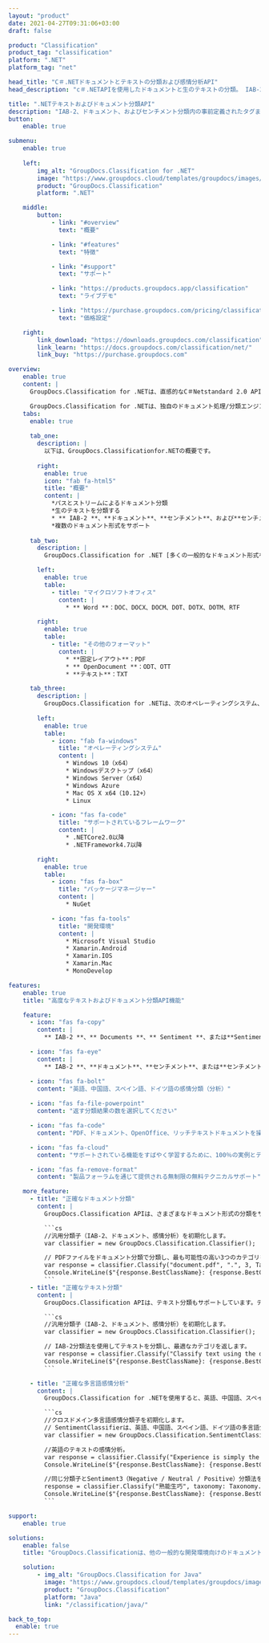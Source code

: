 ```yaml
---
layout: "product"
date: 2021-04-27T09:31:06+03:00
draft: false

product: "Classification"
product_tag: "classification"
platform: ".NET"
platform_tag: "net"

head_title: "C＃.NETドキュメントとテキストの分類および感情分析API"
head_description: "c＃.NETAPIを使用したドキュメントと生のテキストの分類。 IAB-2を使用した分類と、分類法および分類法による消費者感情分析の文書化."

title: ".NETテキストおよびドキュメント分類API"
description: "IAB-2、ドキュメント、およびセンチメント分類内の事前定義されたタグまたはカテゴリを使用して、ファイルおよびテキスト分類機能で.NETアプリケーションを強化します。."
button:
    enable: true

submenu:
    enable: true
    
    left:
        img_alt: "GroupDocs.Classification for .NET"
        image: "https://www.groupdocs.cloud/templates/groupdocs/images/product-logos/groupdocs-classification-net.png"
        product: "GroupDocs.Classification"
        platform: ".NET"

    middle:
        button:
            - link: "#overview"
              text: "概要"

            - link: "#features"
              text: "特徴"

            - link: "#support"
              text: "サポート"

            - link: "https://products.groupdocs.app/classification"
              text: "ライブデモ"

            - link: "https://purchase.groupdocs.com/pricing/classification/net"
              text: "価格設定"

    right:
        link_download: "https://downloads.groupdocs.com/classification"
        link_learn: "https://docs.groupdocs.com/classification/net/"
        link_buy: "https://purchase.groupdocs.com"

overview:
    enable: true
    content: |
      GroupDocs.Classification for .NETは、直感的なC＃Netstandard 2.0 APIであり、C＃、ASP.NET、およびその他の.NETベースのテクノロジで強力なテキストおよびドキュメントの分類/分類アプリケーションを作成するのに役立ちます。 APIは、4つの異なるタイプの分類法をサポートし、標準化されたテキストカテゴリを割り当てるためのIAB-2、さまざまなドキュメントタイプ用にAsposeによって開発されたドキュメント分類法、または感情分析用のSentiment（およびSentiment3）を使用して、高度なドキュメントとテキストの分類を提供します。 APIは、テキスト、文、さらには単語を分析し、PDF、Microsoft Word、OpenDocument、RTF、TXTなどのさまざまな業界標準のドキュメント形式の分類をサポートします。感情分析（分類）は、言語の自動検出機能を備えた英語、中国語、スペイン語、およびドイツ語をサポートします。 APIは、C＃でのきめ細かい感情分析に使用できる陽性確率を返すことができます。  

      GroupDocs.Classification for .NETは、独自のドキュメント処理/分類エンジンを使用しており、システムに外部ツールをインストールする必要はありません。 .NETプラットフォームを対象としてアプリケーションを開発し、.NETフレームワーク（.NET Coreを含む）をインストールできるすべての一般的なオペレーティングシステム（Windows、Linux、macOS）をサポートします。
    tabs:
      enable: true
      
      tab_one:
        description: |
          以下は、GroupDocs.Classificationfor.NETの概要です。
      
        right:
          enable: true
          icon: "fab fa-html5"
          title: "概要"
          content: |
            *パスとストリームによるドキュメント分類
            *生のテキストを分類する
            * ** IAB-2 **、**ドキュメント**、**センチメント**、および**センチメント3**の分類がサポートされています
            *複数のドキュメント形式をサポート
      
      tab_two:
        description: |
          GroupDocs.Classification for .NET [多くの一般的なドキュメント形式をサポート]（https://docs.groupdocs.com/classification/net/supported-document-formats/）。

        left:
          enable: true
          table:
            - title: "マイクロソフトオフィス"
              content: |
                * ** Word **：DOC、DOCX、DOCM、DOT、DOTX、DOTM、RTF

        right:
          enable: true
          table:
            - title: "その他のフォーマット"
              content: |
                * **固定レイアウト**：PDF
                * ** OpenDocument **：ODT、OTT
                * **テキスト**：TXT

      tab_three:
        description: |
          GroupDocs.Classification for .NETは、次のオペレーティングシステム、フレームワーク、およびパッケージマネージャーをサポートしています。
        
        left:
          enable: true
          table:
            - icon: "fab fa-windows"
              title: "オペレーティングシステム"
              content: |
                * Windows 10（x64）
                * Windowsデスクトップ（x64）
                * Windows Server（x64）
                * Windows Azure
                * Mac OS X x64（10.12+）
                * Linux

            - icon: "fas fa-code"
              title: "サポートされているフレームワーク"
              content: |
                * .NETCore2.0以降
                * .NETFramework4.7以降

        right:
          enable: true
          table:
            - icon: "fas fa-box"
              title: "パッケージマネージャー"
              content: |
                * NuGet

            - icon: "fas fa-tools"
              title: "開発環境"
              content: |
                * Microsoft Visual Studio
                * Xamarin.Android
                * Xamarin.IOS
                * Xamarin.Mac
                * MonoDevelop

features:
    enable: true
    title: "高度なテキストおよびドキュメント分類API機能"

    feature:
      - icon: "fas fa-copy"
        content: |
          ** IAB‑2 **、** Documents **、** Sentiment **、または**Sentiment3**分類を使用してパスでドキュメントを分類します

      - icon: "fas fa-eye"
        content: |
          ** IAB‑2 **、**ドキュメント**、**センチメント**、または**センチメント3**の分類法を使用して生のテキスト分類を実行します

      - icon: "fas fa-bolt"
        content: "英語、中国語、スペイン語、ドイツ語の感情分類（分析）"
      
      - icon: "fas fa-file-powerpoint"
        content: "返す分類結果の数を選択してください"

      - icon: "fas fa-code"
        content: "PDF、ドキュメント、OpenOffice、リッチテキストドキュメントを操作する"

      - icon: "fas fa-cloud"
        content: "サポートされている機能をすばやく学習するために、100％の実例とデモが提供されています"

      - icon: "fas fa-remove-format"
        content: "製品フォーラムを通じて提供される無制限の無料テクニカルサポート"

    more_feature:
      - title: "正確なドキュメント分類"
        content: |
          GroupDocs.Classification APIは、さまざまなドキュメント形式の分類をサポートしています。以下のC＃コード例は、3つの最良の結果を返すことにより、ドキュメント分類法を使用して現在のフォルダーからPDFファイルを分類する方法を示しています。

          ```cs
          //汎用分類子（IAB-2、ドキュメント、感情分析）を初期化します。
          var classifier = new GroupDocs.Classification.Classifier();

          // PDFファイルをドキュメント分類で分類し、最も可能性の高い3つのカテゴリを返します。
          var response = classifier.Classify("document.pdf", ".", 3, Taxonomy.Documents);
          Console.WriteLine($"{response.BestClassName}: {response.BestClassProbability}");
          ```
      - title: "正確なテキスト分類"
        content: |
          GroupDocs.Classification APIは、テキスト分類もサポートしています。テキスト分類は、IAB-2、Documents、Sentiment、およびSentiment3の4つの異なる分類で実行できます。以下のC＃コード例は、最良の結果を返すことにより、デフォルト（IAB-2）の分類法でテキストを分類する方法を示しています。

          ```cs
          //汎用分類子（IAB-2、ドキュメント、感情分析）を初期化します。
          var classifier = new GroupDocs.Classification.Classifier();

          // IAB-2分類法を使用してテキストを分類し、最適なカテゴリを返します。
          var response = classifier.Classify("Classify text using the default IAB-2 taxonomy");
          Console.WriteLine($"{response.BestClassName}: {response.BestClassProbability}");
          ```

      - title: "正確な多言語感情分析"
        content: |
          GroupDocs.Classification for .NETを使用すると、英語、中国語、スペイン語、およびドイツ語でクロスドメイン感情分析（分類）を実行できます。 GroupDocs.Classification for .NETは、適切な言語を自動的に検出します。感情分析APIのユースケースは、次のC＃コードで示されています。

          ```cs
          //クロスドメイン多言語感情分類子を初期化します。 
          // SentimentClassifierは、英語、中国語、スペイン語、ドイツ語の多言語分類をサポートしています。
          var classifier = new GroupDocs.Classification.SentimentClassifier();

          //英語のテキストの感情分析。
          var response = classifier.Classify("Experience is simply the name we give our mistakes");
          Console.WriteLine($"{response.BestClassName}: {response.BestClassProbability}");

          //同じ分類子とSentiment3（Negative / Neutral / Positive）分類法を使用した中国語テキストの感情分析。
          response = classifier.Classify("熟能生巧", taxonomy: Taxonomy.Sentiment3);
          Console.WriteLine($"{response.BestClassName}: {response.BestClassProbability}");
          ```

support:
    enable: true

solutions:
    enable: false
    title: "GroupDocs.Classificationは、他の一般的な開発環境向けのドキュメント表示APIを提供します"

    solution:
        - img_alt: "GroupDocs.Classification for Java"
          image: "https://www.groupdocs.cloud/templates/groupdocs/images/product-logos/groupdocs-classification-java.png"
          product: "GroupDocs.Classification"
          platform: "Java"
          link: "/classification/java/"

back_to_top:
  enable: true
---
```

